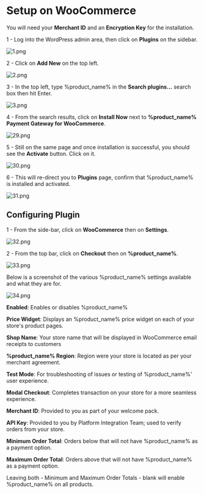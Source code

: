 <h1>Setup on WooCommerce</h1>

<div class="panel">
  You will need your <b>Merchant ID</b> and an <b>Encryption Key</b> for the installation.
</div>

1 - Log into the WordPress admin area, then click on **Plugins** on the sidebar.

![1.png](/img/platforms/woocommerce/1.png)

2 - Click on **Add New** on the top left.

![2.png](/img/platforms/woocommerce/2.png)

3 - In the top left, type %product_name% in the **Search plugins...** search box then hit Enter.

![3.png](/img/platforms/woocommerce/3.png)

4 - From the search results, click on **Install Now** next to **%product_name% Payment Gateway for WooCommerce**.

![29.png](/img/platforms/woocommerce/29.png)

5 - Still on the same page and once installation is successful, you should see the **Activate** button. Click on it.

![30.png](/img/platforms/woocommerce/30.png)

6 - This will re-direct you to **Plugins** page, confirm that %product_name% is installed and activated.

![31.png](/img/platforms/woocommerce/31.png)

## Configuring Plugin

1 - From the side-bar, click on **WooCommerce** then on **Settings**.

![32.png](/img/platforms/woocommerce/32.png)

2 - From the top bar, click on **Checkout** then on **%product_name%**.

![33.png](/img/platforms/woocommerce/33.png)


Below is a screenshot of the various %product_name% settings available and what they are for.

![34.png](/img/platforms/woocommerce/34.png)

**Enabled**: Enables or disables %product_name%

**Price Widget**: Displays an %product_name% price widget on each of your store's product pages.

**Shop Name**: Your store name that will be displayed in WooCommerce email receipts to customers

**%product_name% Region**: Region were your store is located as per your merchant agreement.

**Test Mode**: For troubleshooting of issues or testing of %product_name%' user experience.

**Modal Checkout**: Completes transaction on your store for a more seamless experience.

**Merchant ID**: Provided to you as part of your welcome pack.

**API Key**: Provided to you by Platform Integration Team; used to verify orders from your store.

**Minimum Order Total**: Orders below that will not have %product_name% as a payment option.

**Maximum Order Total**: Orders above that will not have %product_name% as a payment option.

<div class="panel">
  Leaving both - Minimum and Maximum Order Totals - blank will enable %product_name% on all products.
</div>
